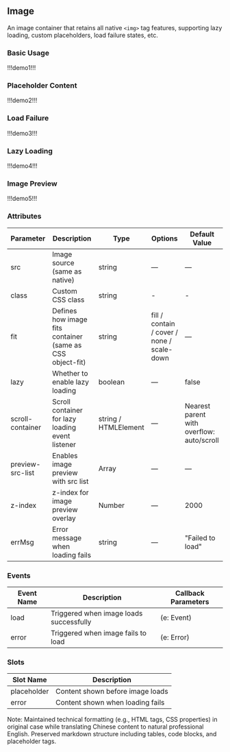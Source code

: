 ## Image 

An image container that retains all native `<img>` tag features, supporting lazy loading, custom placeholders, load failure states, etc.

### Basic Usage

!!!demo1!!!

### Placeholder Content  

!!!demo2!!!

### Load Failure  

!!!demo3!!!

### Lazy Loading  

!!!demo4!!!  

### Image Preview  

!!!demo5!!!

### Attributes  

| Parameter | Description | Type | Options | Default Value |  
|-----------|-------------|------|---------|---------------|  
| src | Image source (same as native) | string | — | — |  
| class | Custom CSS class | string | - | - |  
| fit | Defines how image fits container (same as CSS object-fit) | string | fill / contain / cover / none / scale-down | — |  
| lazy | Whether to enable lazy loading | boolean | — | false |  
| scroll-container | Scroll container for lazy loading event listener | string / HTMLElement | — | Nearest parent with overflow: auto/scroll |  
| preview-src-list | Enables image preview with src list | Array | — | — |  
| z-index | z-index for image preview overlay | Number | — | 2000 |  
| errMsg | Error message when loading fails | string | — | "Failed to load" |  

### Events  

| Event Name | Description | Callback Parameters |  
|------------|-------------|---------------------|  
| load | Triggered when image loads successfully | (e: Event) |  
| error | Triggered when image fails to load | (e: Error) |  

### Slots  

| Slot Name | Description |  
|-----------|-------------|  
| placeholder | Content shown before image loads |  
| error | Content shown when loading fails |  

Note: Maintained technical formatting (e.g., HTML tags, CSS properties) in original case while translating Chinese content to natural professional English. Preserved markdown structure including tables, code blocks, and placeholder tags.